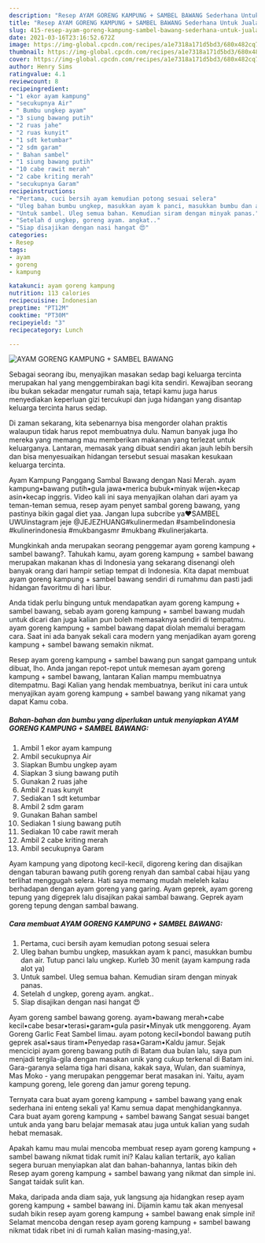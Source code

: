 ```yaml
---
description: "Resep AYAM GORENG KAMPUNG + SAMBEL BAWANG Sederhana Untuk Jualan"
title: "Resep AYAM GORENG KAMPUNG + SAMBEL BAWANG Sederhana Untuk Jualan"
slug: 415-resep-ayam-goreng-kampung-sambel-bawang-sederhana-untuk-jualan
date: 2021-03-16T23:16:52.672Z
image: https://img-global.cpcdn.com/recipes/a1e7318a171d5bd3/680x482cq70/ayam-goreng-kampung-sambel-bawang-foto-resep-utama.jpg
thumbnail: https://img-global.cpcdn.com/recipes/a1e7318a171d5bd3/680x482cq70/ayam-goreng-kampung-sambel-bawang-foto-resep-utama.jpg
cover: https://img-global.cpcdn.com/recipes/a1e7318a171d5bd3/680x482cq70/ayam-goreng-kampung-sambel-bawang-foto-resep-utama.jpg
author: Henry Sims
ratingvalue: 4.1
reviewcount: 8
recipeingredient:
- "1 ekor ayam kampung"
- "secukupnya Air"
- " Bumbu ungkep ayam"
- "3 siung bawang putih"
- "2 ruas jahe"
- "2 ruas kunyit"
- "1 sdt ketumbar"
- "2 sdm garam"
- " Bahan sambel"
- "1 siung bawang putih"
- "10 cabe rawit merah"
- "2 cabe kriting merah"
- "secukupnya Garam"
recipeinstructions:
- "Pertama, cuci bersih ayam kemudian potong sesuai selera"
- "Uleg bahan bumbu ungkep, masukkan ayam k panci, masukkan bumbu dan air. Tutup panci lalu ungkep. Kurleb 30 menit (ayam kampung rada alot ya)"
- "Untuk sambel. Uleg semua bahan. Kemudian siram dengan minyak panas."
- "Setelah d ungkep, goreng ayam. angkat.."
- "Siap disajikan dengan nasi hangat 😍"
categories:
- Resep
tags:
- ayam
- goreng
- kampung

katakunci: ayam goreng kampung 
nutrition: 113 calories
recipecuisine: Indonesian
preptime: "PT12M"
cooktime: "PT30M"
recipeyield: "3"
recipecategory: Lunch

---
```



![AYAM GORENG KAMPUNG + SAMBEL BAWANG](https://img-global.cpcdn.com/recipes/a1e7318a171d5bd3/680x482cq70/ayam-goreng-kampung-sambel-bawang-foto-resep-utama.jpg)

Sebagai seorang ibu, menyajikan masakan sedap bagi keluarga tercinta merupakan hal yang menggembirakan bagi kita sendiri. Kewajiban seorang ibu bukan sekadar mengatur rumah saja, tetapi kamu juga harus menyediakan keperluan gizi tercukupi dan juga hidangan yang disantap keluarga tercinta harus sedap.

Di zaman  sekarang, kita sebenarnya bisa mengorder olahan praktis walaupun tidak harus repot membuatnya dulu. Namun banyak juga lho mereka yang memang mau memberikan makanan yang terlezat untuk keluarganya. Lantaran, memasak yang dibuat sendiri akan jauh lebih bersih dan bisa menyesuaikan hidangan tersebut sesuai masakan kesukaan keluarga tercinta. 

Ayam Kampung Panggang Sambal Bawang dengan Nasi Merah. ayam kampung•bawang putih•gula jawa•merica bubuk•minyak wijen•kecap asin•kecap inggris. Video kali ini saya menyajikan olahan dari ayam ya teman-teman semua, resep ayam penyet sambal goreng bawang, yang pastinya bikin gagal diet yaa. Jangan lupa subcribe ya❤️SAMBEL UWUinstagram jeje @JEJEZHUANG#kulinermedan #sambelindonesia #kulinerindonesia #mukbangasmr #mukbang #kulinerjakarta.

Mungkinkah anda merupakan seorang penggemar ayam goreng kampung + sambel bawang?. Tahukah kamu, ayam goreng kampung + sambel bawang merupakan makanan khas di Indonesia yang sekarang disenangi oleh banyak orang dari hampir setiap tempat di Indonesia. Kita dapat membuat ayam goreng kampung + sambel bawang sendiri di rumahmu dan pasti jadi hidangan favoritmu di hari libur.

Anda tidak perlu bingung untuk mendapatkan ayam goreng kampung + sambel bawang, sebab ayam goreng kampung + sambel bawang mudah untuk dicari dan juga kalian pun boleh memasaknya sendiri di tempatmu. ayam goreng kampung + sambel bawang dapat diolah memalui beragam cara. Saat ini ada banyak sekali cara modern yang menjadikan ayam goreng kampung + sambel bawang semakin nikmat.

Resep ayam goreng kampung + sambel bawang pun sangat gampang untuk dibuat, lho. Anda jangan repot-repot untuk memesan ayam goreng kampung + sambel bawang, lantaran Kalian mampu membuatnya ditempatmu. Bagi Kalian yang hendak membuatnya, berikut ini cara untuk menyajikan ayam goreng kampung + sambel bawang yang nikamat yang dapat Kamu coba.

<!--inarticleads1-->

##### Bahan-bahan dan bumbu yang diperlukan untuk menyiapkan AYAM GORENG KAMPUNG + SAMBEL BAWANG:

1. Ambil 1 ekor ayam kampung
1. Ambil secukupnya Air
1. Siapkan  Bumbu ungkep ayam
1. Siapkan 3 siung bawang putih
1. Gunakan 2 ruas jahe
1. Ambil 2 ruas kunyit
1. Sediakan 1 sdt ketumbar
1. Ambil 2 sdm garam
1. Gunakan  Bahan sambel
1. Sediakan 1 siung bawang putih
1. Sediakan 10 cabe rawit merah
1. Ambil 2 cabe kriting merah
1. Ambil secukupnya Garam


Ayam kampung yang dipotong kecil-kecil, digoreng kering dan disajikan dengan taburan bawang putih goreng renyah dan sambal cabai hijau yang terlihat menggugah selera. Hati saya memang mudah meleleh kalau berhadapan dengan ayam goreng yang garing. Ayam geprek, ayam goreng tepung yang digeprek lalu disajikan pakai sambal bawang. Geprek ayam goreng tepung dengan sambal bawang. 

<!--inarticleads2-->

##### Cara membuat AYAM GORENG KAMPUNG + SAMBEL BAWANG:

1. Pertama, cuci bersih ayam kemudian potong sesuai selera
1. Uleg bahan bumbu ungkep, masukkan ayam k panci, masukkan bumbu dan air. Tutup panci lalu ungkep. Kurleb 30 menit (ayam kampung rada alot ya)
1. Untuk sambel. Uleg semua bahan. Kemudian siram dengan minyak panas.
1. Setelah d ungkep, goreng ayam. angkat..
1. Siap disajikan dengan nasi hangat 😍


Ayam goreng sambel bawang goreng. ayam•bawang merah•cabe kecil•cabe besar•terasi•garam•gula pasir•Minyak utk menggoreng. Ayam Goreng Garlic Feat Sambel limau. ayam potong kecil•bondol bawang putih geprek asal•saus tiram•Penyedap rasa•Garam•Kaldu jamur. Sejak mencicipi ayam goreng bawang putih di Batam dua bulan lalu, saya pun menjadi tergila-gila dengan masakan unik yang cukup terkenal di Batam ini. Gara-garanya selama tiga hari disana, kakak saya, Wulan, dan suaminya, Mas Moko - yang merupakan penggemar berat masakan ini. Yaitu, ayam kampung goreng, lele goreng dan jamur goreng tepung. 

Ternyata cara buat ayam goreng kampung + sambel bawang yang enak sederhana ini enteng sekali ya! Kamu semua dapat menghidangkannya. Cara buat ayam goreng kampung + sambel bawang Sangat sesuai banget untuk anda yang baru belajar memasak atau juga untuk kalian yang sudah hebat memasak.

Apakah kamu mau mulai mencoba membuat resep ayam goreng kampung + sambel bawang nikmat tidak rumit ini? Kalau kalian tertarik, ayo kalian segera buruan menyiapkan alat dan bahan-bahannya, lantas bikin deh Resep ayam goreng kampung + sambel bawang yang nikmat dan simple ini. Sangat taidak sulit kan. 

Maka, daripada anda diam saja, yuk langsung aja hidangkan resep ayam goreng kampung + sambel bawang ini. Dijamin kamu tak akan menyesal sudah bikin resep ayam goreng kampung + sambel bawang enak simple ini! Selamat mencoba dengan resep ayam goreng kampung + sambel bawang nikmat tidak ribet ini di rumah kalian masing-masing,ya!.

